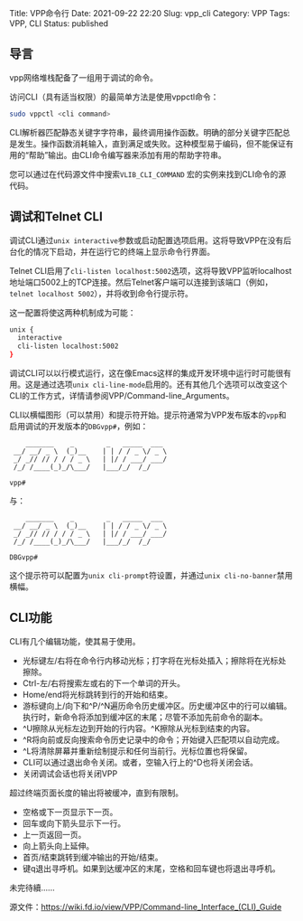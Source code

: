 Title: VPP命令行
Date: 2021-09-22 22:20
Slug: vpp_cli
Category: VPP
Tags: VPP, CLI
Status: published


## 导言

vpp网络堆栈配备了一组用于调试的命令。

访问CLI（具有适当权限）的最简单方法是使用vppctl命令：

```bash
sudo vppctl <cli command>
```

CLI解析器匹配静态关键字字符串，最终调用操作函数。明确的部分关键字匹配总是发生。操作函数消耗输入，直到满足或失败。这种模型易于编码，但不能保证有用的“帮助”输出。由CLI命令编写器来添加有用的帮助字符串。

您可以通过在代码源文件中搜索`VLIB_CLI_COMMAND` 宏的实例来找到CLI命令的源代码。


## 调试和Telnet CLI

调试CLI通过`unix interactive`参数或启动配置选项启用。这将导致VPP在没有后台化的情况下启动，并在运行它的终端上显示命令行界面。

Telnet CLI启用了`cli-listen localhost:5002`选项，这将导致VPP监听localhost地址端口5002上的TCP连接。然后Telnet客户端可以连接到该端口（例如，`telnet localhost 5002`），并将收到命令行提示符。

这一配置将使这两种机制成为可能：

```bash
unix {
  interactive
  cli-listen localhost:5002
}
```

调试CLI可以以行模式运行，这在像Emacs这样的集成开发环境中运行时可能很有用。这是通过选项`unix cli-line-mode`启用的。还有其他几个选项可以改变这个CLI的工作方式，详情请参阅VPP/Command-line_Arguments。

CLI以横幅图形（可以禁用）和提示符开始。提示符通常为VPP发布版本的`vpp`和启用调试的开发版本的`DBGvpp#`，例如：

```text
    _______    _        _   _____  ___ 
 __/ __/ _ \  (_)__    | | / / _ \/ _ \
 _/ _// // / / / _ \   | |/ / ___/ ___/
 /_/ /____(_)_/\___/   |___/_/  /_/    

vpp# 
```

与：

```text
    _______    _        _   _____  ___ 
 __/ __/ _ \  (_)__    | | / / _ \/ _ \
 _/ _// // / / / _ \   | |/ / ___/ ___/
 /_/ /____(_)_/\___/   |___/_/  /_/    

DBGvpp# 
```

这个提示符可以配置为`unix cli-prompt`符设置，并通过`unix cli-no-banner`禁用横幅。

## CLI功能

CLI有几个编辑功能，使其易于使用。

- 光标键左/右将在命令行内移动光标；打字将在光标处插入；擦除将在光标处擦除。
- Ctrl-左/右将搜索左或右的下一个单词的开头。
- Home/end将光标跳转到行的开始和结束。
- 游标键向上/向下和^P/^N遍历命令历史缓冲区。历史缓冲区中的行可以编辑。执行时，新命令将添加到缓冲区的末尾；尽管不添加先前命令的副本。
- ^U擦除从光标左边到开始的行内容。^K擦除从光标到结束的内容。
- ^R将向前或反向搜索命令历史记录中的命令；开始键入匹配项以自动完成。
- ^L将清除屏幕并重新绘制提示和任何当前行。光标位置也将保留。
- CLI可以通过退出命令关闭。或者，空输入行上的^D也将关闭会话。
- 关闭调试会话也将关闭VPP

超过终端页面长度的输出将被缓冲，直到有限制。

- 空格或下一页显示下一页。
- 回车或向下箭头显示下一行。
- 上一页返回一页。
- 向上箭头向上延伸。
- 首页/结束跳转到缓冲输出的开始/结束。
- 键q退出寻呼机。如果到达缓冲区的末尾，空格和回车键也将退出寻呼机。

未完待續......

源文件：https://wiki.fd.io/view/VPP/Command-line_Interface_(CLI)_Guide